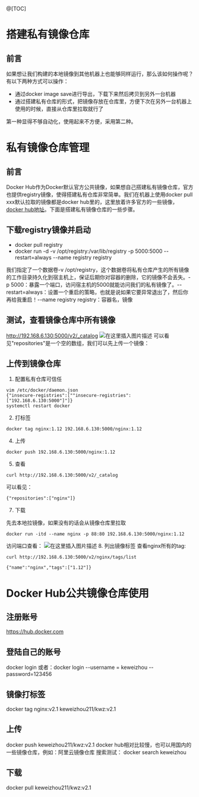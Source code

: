 @[TOC]
# 搭建私有镜像仓库
## 前言
如果想让我们构建的本地镜像到其他机器上也能够同样运行，那么该如何操作呢？有以下两种方式可以操作：
- 通过docker image save进行导出，下载下来然后拷贝到另外一台机器
- 通过搭建私有仓库的形式，把镜像存放在仓库里，方便下次在另外一台机器上使用的时候，直接从仓库里拉取就行了

第一种显得不够自动化，使用起来不方便，采用第二种。
# 私有镜像仓库管理
## 前言
Docker Hub作为Docker默认官方公共镜像，如果想自己搭建私有镜像仓库，官方也提供registry镜像，使得搭建私有仓库非常简单。我们在机器上使用docker pull xxx默认拉取的镜像都是docker hub里的，这里放着许多官方的一些镜像，[docker hub地址](https://hub.docker.com/search?q=&type=image)。下面是搭建私有镜像仓库的一些步骤。
## 下载registry镜像并启动
- docker pull registry
- docker run -d -v /opt/registry:/var/lib/registry -p 5000:5000 --restart=always --name registry registry

我们指定了一个数据卷-v /opt/registry，这个数据卷将私有仓库产生的所有镜像的工作目录持久化到宿主机上，保证后期你对容器的删除，它的镜像不会丢失。-p 5000：暴露一个端口，访问宿主机的5000就能访问我们的私有镜像了。--restart=always：设置一个重启的策略，也就是说如果它要异常退出了，然后你再给我重启！--name registry registry：容器名，镜像
## 测试，查看镜像仓库中所有镜像
http://192.168.6.130:5000/v2/_catalog
![在这里插入图片描述](https://img-blog.csdnimg.cn/20200209105537816.png)
可以看见"repositories"是一个空的数组，我们可以先上传一个镜像：
 ## 上传到镜像仓库
 1. 配置私有仓库可信任
```
vim /etc/docker/daemon.json
{"insecure-registries":[""insecure-registries": ["192.168.6.130:5000"]"]}
systemctl restart docker
```
 2. 打标签
 ```
docker tag nginx:1.12 192.168.6.130:5000/nginx:1.12
```
 4. 上传
```
docker push 192.168.6.130:5000/nginx:1.12
```
 5. 查看
```
curl http://192.168.6.130:5000/v2/_catalog
```
可以看见：
```
{"repositories":["nginx"]}
```
 7. 下载
 
 先去本地拉镜像，如果没有的话会从镜像仓库里拉取
```
docker run -itd --name nginx -p 88:80 192.168.6.130:5000/nginx:1.12
```
访问端口查看：
![在这里插入图片描述](https://img-blog.csdnimg.cn/20200209181410702.png?x-oss-process=image/watermark,type_ZmFuZ3poZW5naGVpdGk,shadow_10,text_aHR0cHM6Ly9ibG9nLmNzZG4ubmV0L3NpbmF0XzIyNzk3NDI5,size_16,color_FFFFFF,t_70)
 8. 列出镜像标签
查看nginx所有的tag:
```
curl http://192.168.6.130:5000/v2/nginx/tags/list
```
```
{"name":"nginx","tags":["1.12"]}
```
# Docker Hub公共镜像仓库使用
## 注册账号
https://hub.docker.com
## 登陆自己的账号
docker login
或者：docker login --username = keweizhou --password=123456
## 镜像打标签
docker tag nginx:v2.1 keweizhou211/kwz:v2.1
## 上传
docker push keweizhou211/kwz:v2.1
docker hub相对比较慢，也可以用国内的一些镜像仓库，例如：阿里云镜像仓库
搜索测试：
docker search keweizhou
## 下载
docker pull keweizhou211/kwz:v2.1
